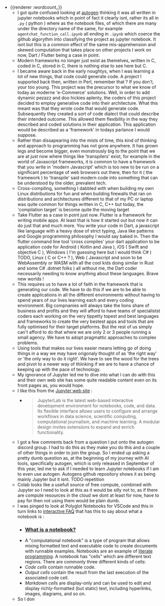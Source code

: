 - {{renderer :wordcount_}}
	- I got quite confused looking at [autogen](https://github.com/microsoft/autogen) thinking it was all written in jupyter notebooks which in point of fact it clearly isnt, rather its all in `.py` ( python ) where as the notebook files, of which there are many under the directory name of the same, for example `agentchat_function_call.ipynb` all ending in `.ipynb` which coerce the github algorythm into classifying the project as jupyter notebook. It isnt but this is a common effect of the same mis-apprehension and skewed computation that takes place on other projects I work on now, Dart / Flutter being a case in point.
	- Modern frameworks no longer just exist as themelves, written in C, coded in C, stored in C, there is nothing else to see here but C.
	- I became aware back in the early noughtys, when I was learning a lot of new things, that code could generate code. A project I supported back then, written in Perl, remember that ? If you don't, your too young. This project was the precursor to what we know of today as moderne 'e-Commerce' solutions. Well, in order to add dynamic pezazz and doo hickies aplenty, the coders of this project decided to employ generative code into their architecture. What this meant was that they wrote code that would generate code. Subsequently they created a sort of code dialect that could describe their intended outcome. This allowed them flexibility in the way they described and coded solutions in their application. This application would be described as a 'framework' in todays parlance I would suppose.
	- Rather than dissapearing into the mists of time, this kind of thinking and approach to programming has not gone anywhere. It has grown legs and become bigger, even monstrously big to the point that we are at just now where things like 'transpilers' exist, for example in the world of Javascript frameworks, it is common to have a framework that you write in 'modern Javascript' which is too new to be run on a significant percentage of web browsers out there, then for it ( the framework ) to 'transpile' said modern code into something that can be understood by the older, prevalent tech.
	- Cross-compiling, something I dabbled with when building my own Linux distributions for fun and when building firewalls that ran on distributions and architectures different to that of my PC or laptop was quite common for things written in C, C++ but today, the 'compilation target' is become quite the moving target
	- Take Flutter as a case in point just now. Flutter is a framework for writing mobile apps. At least that is how it started out but now it can do just that and much more. You write your code in Dart, a javascript like language with a heavy dose of strict typing, Java like patterns and Google programming philosophy I would say baked in. Then the flutter command line tool 'cross compiles' your dart application to be application code for Android ( Kotlin and Java ), iOS ( Swift and objective C ), Windows ( I'm guessing here but I would think C# ) TODO, Linux ( C or C++ ? ), Web ( Javascript and soon to be WebAssembly or WASM with all the cool kids doing similar in Rust and some C# .dotnet folks ) all without me, the Dart coder necessarily needing to know anything about these languages. Brave new worlds !
	- This requires us to have a lot of faith in the framework that is generating our code. We have to do this if we are to be able to create applications in all the different environments without having to spend years of our lives learning each and every coding environment. Big compnanies will always take the lions share of business and profits and they will afford to have teams of specialistst coders each working on the very tippetty topest and best languages and frameworks to create the very bestest apps and tools that are fully optimised for their target platforms. But the rest of us simply can't afford to do that where we are only 2 or 3 people running a small agency. We have to adopt pragmattic approaches to complex problems.
	- Using tools that makes our lives easier means letting go of doing things in a way we may have origonaly thought of as 'the right way' or 'the only way to do it right'. We have to see the wood for the trees and pivot to a newer way of thiinking if we are to have a chance of keeping up with the pace of technology.
	- My ignorance of Jupyter led me to dive into what I can do with this and their own web site has some quite readable content even on its front pages as, you would hope.
	- I like this from the [Jupyter web site](https://jupyter.org/) :
		- > JupyterLab is the latest web-based interactive development environment for notebooks, code, and data. Its flexible interface allows users to configure and arrange workflows in data science, scientific computing, computational journalism, and machine learning. A modular design invites extensions to expand and enrich functionality.
	- I got a few comments back from a question I put onto the autogen discord group. I had to do this as they make you do this and a couple of other things in order to join the group. So I ended up asking a pretty dumb question as, at the beginning of my journey with AI tools, specifically autogen, which is only released in September of this year, led me to ask if I needed to learn Jupyter notebooks if I am to even use autogen. Autogens github repository shows it as being mainly Jupyter but it isnt. TODO repetition
	- Colab looks like a usefull source of free compute, combined with Jupyter so I need to look at this as it would be silly not to, as if there are compute resources in the cloud we dont at least for now, have to pay for then not using them would be plain dumb.
	- I was pinged to look at Polyglot Notebooks for VSCode and this in turn links to [interactive FAQ](https://github.com/dotnet/interactive/blob/main/docs/FAQ.md) that has this to say about what a notebook is :
		- ### [What is a notebook?](https://github.com/dotnet/interactive/blob/main/docs/FAQ.md#what-is-a-notebook)
		- A "computational notebook" is a type of program that allows mixing formatted text and executable code to create documents with runnable examples. Notebooks are an example of [literate programming](https://en.wikipedia.org/wiki/Literate_programming). A notebook has "cells" which are different text regions. There are commonly three different kinds of cells:
		- *Code cells* contain runnable code.
		- *Output cells* contain the result from the last execution of the associated code cell.
		- *Markdown cells* are display-only and can be used to edit and display richly-formatted (but static) text, including hyperlinks, images, diagrams, and so on.
	- So I don